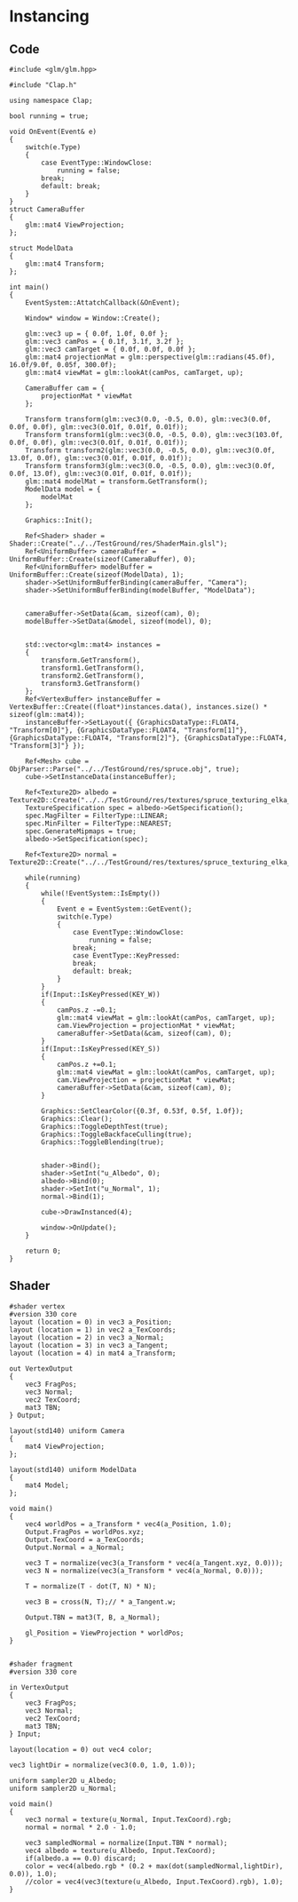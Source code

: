 # Instancing

## Code

    #include <glm/glm.hpp>

    #include "Clap.h"

    using namespace Clap;

    bool running = true;

    void OnEvent(Event& e)
    {
        switch(e.Type)
        {
            case EventType::WindowClose:
                running = false;
            break;
            default: break;
        }
    }
    struct CameraBuffer
    {
        glm::mat4 ViewProjection;
    };

    struct ModelData
    {
        glm::mat4 Transform;
    };

    int main()
    {
        EventSystem::AttatchCallback(&OnEvent);

        Window* window = Window::Create();

        glm::vec3 up = { 0.0f, 1.0f, 0.0f };
        glm::vec3 camPos = { 0.1f, 3.1f, 3.2f };
        glm::vec3 camTarget = { 0.0f, 0.0f, 0.0f };
        glm::mat4 projectionMat = glm::perspective(glm::radians(45.0f), 16.0f/9.0f, 0.05f, 300.0f);
        glm::mat4 viewMat = glm::lookAt(camPos, camTarget, up);

        CameraBuffer cam = {
            projectionMat * viewMat
        };

        Transform transform(glm::vec3(0.0, -0.5, 0.0), glm::vec3(0.0f, 0.0f, 0.0f), glm::vec3(0.01f, 0.01f, 0.01f));
        Transform transform1(glm::vec3(0.0, -0.5, 0.0), glm::vec3(103.0f, 0.0f, 0.0f), glm::vec3(0.01f, 0.01f, 0.01f));
        Transform transform2(glm::vec3(0.0, -0.5, 0.0), glm::vec3(0.0f, 13.0f, 0.0f), glm::vec3(0.01f, 0.01f, 0.01f));
        Transform transform3(glm::vec3(0.0, -0.5, 0.0), glm::vec3(0.0f, 0.0f, 13.0f), glm::vec3(0.01f, 0.01f, 0.01f));
        glm::mat4 modelMat = transform.GetTransform();
        ModelData model = {
            modelMat
        };

        Graphics::Init();

        Ref<Shader> shader = Shader::Create("../../TestGround/res/ShaderMain.glsl"); 
        Ref<UniformBuffer> cameraBuffer = UniformBuffer::Create(sizeof(CameraBuffer), 0);
        Ref<UniformBuffer> modelBuffer = UniformBuffer::Create(sizeof(ModelData), 1);
        shader->SetUniformBufferBinding(cameraBuffer, "Camera");
        shader->SetUniformBufferBinding(modelBuffer, "ModelData");
        

        cameraBuffer->SetData(&cam, sizeof(cam), 0);
        modelBuffer->SetData(&model, sizeof(model), 0);
        

        std::vector<glm::mat4> instances =
        {
            transform.GetTransform(),
            transform1.GetTransform(),
            transform2.GetTransform(),
            transform3.GetTransform()
        };
        Ref<VertexBuffer> instanceBuffer = VertexBuffer::Create((float*)instances.data(), instances.size() * sizeof(glm::mat4));
        instanceBuffer->SetLayout({ {GraphicsDataType::FLOAT4, "Transform[0]"}, {GraphicsDataType::FLOAT4, "Transform[1]"}, {GraphicsDataType::FLOAT4, "Transform[2]"}, {GraphicsDataType::FLOAT4, "Transform[3]"} });

        Ref<Mesh> cube = ObjParser::Parse("../../TestGround/res/spruce.obj", true);
        cube->SetInstanceData(instanceBuffer);

        Ref<Texture2D> albedo = Texture2D::Create("../../TestGround/res/textures/spruce_texturing_elka_BaseColor.png");
        TextureSpecification spec = albedo->GetSpecification();
        spec.MagFilter = FilterType::LINEAR;
        spec.MinFilter = FilterType::NEAREST;
        spec.GenerateMipmaps = true;
        albedo->SetSpecification(spec);

        Ref<Texture2D> normal = Texture2D::Create("../../TestGround/res/textures/spruce_texturing_elka_Normal.png");

        while(running)
        {
            while(!EventSystem::IsEmpty())
            {
                Event e = EventSystem::GetEvent();
                switch(e.Type)
                {
                    case EventType::WindowClose:
                        running = false;
                    break;
                    case EventType::KeyPressed:
                    break;
                    default: break;
                }
            }
            if(Input::IsKeyPressed(KEY_W))
            {
                camPos.z -=0.1;
                glm::mat4 viewMat = glm::lookAt(camPos, camTarget, up);
                cam.ViewProjection = projectionMat * viewMat;
                cameraBuffer->SetData(&cam, sizeof(cam), 0);
            }
            if(Input::IsKeyPressed(KEY_S))
            {
                camPos.z +=0.1;
                glm::mat4 viewMat = glm::lookAt(camPos, camTarget, up);
                cam.ViewProjection = projectionMat * viewMat;
                cameraBuffer->SetData(&cam, sizeof(cam), 0);
            }

            Graphics::SetClearColor({0.3f, 0.53f, 0.5f, 1.0f});
            Graphics::Clear();
            Graphics::ToggleDepthTest(true);
            Graphics::ToggleBackfaceCulling(true);
            Graphics::ToggleBlending(true);


            shader->Bind();
            shader->SetInt("u_Albedo", 0);
            albedo->Bind(0);
            shader->SetInt("u_Normal", 1);
            normal->Bind(1);
            
            cube->DrawInstanced(4);

            window->OnUpdate();
        }

        return 0;
    }

## Shader

    #shader vertex
    #version 330 core
    layout (location = 0) in vec3 a_Position;
    layout (location = 1) in vec2 a_TexCoords;
    layout (location = 2) in vec3 a_Normal;
    layout (location = 3) in vec3 a_Tangent;
    layout (location = 4) in mat4 a_Transform;

    out VertexOutput
    {
        vec3 FragPos;
        vec3 Normal;
        vec2 TexCoord;
        mat3 TBN;
    } Output;

    layout(std140) uniform Camera
    {
        mat4 ViewProjection;
    };

    layout(std140) uniform ModelData
    {
        mat4 Model;
    };

    void main()
    {
        vec4 worldPos = a_Transform * vec4(a_Position, 1.0);
        Output.FragPos = worldPos.xyz;
        Output.TexCoord = a_TexCoords;
        Output.Normal = a_Normal;
        
        vec3 T = normalize(vec3(a_Transform * vec4(a_Tangent.xyz, 0.0)));
        vec3 N = normalize(vec3(a_Transform * vec4(a_Normal, 0.0)));

        T = normalize(T - dot(T, N) * N);
        
        vec3 B = cross(N, T);// * a_Tangent.w;

        Output.TBN = mat3(T, B, a_Normal);
        
        gl_Position = ViewProjection * worldPos;
    }


    #shader fragment
    #version 330 core

    in VertexOutput
    {
        vec3 FragPos;
        vec3 Normal;
        vec2 TexCoord;
        mat3 TBN;
    } Input;

    layout(location = 0) out vec4 color;

    vec3 lightDir = normalize(vec3(0.0, 1.0, 1.0));

    uniform sampler2D u_Albedo;
    uniform sampler2D u_Normal;

    void main()
    {
        vec3 normal = texture(u_Normal, Input.TexCoord).rgb;
        normal = normal * 2.0 - 1.0;   

        vec3 sampledNormal = normalize(Input.TBN * normal);
        vec4 albedo = texture(u_Albedo, Input.TexCoord);
        if(albedo.a == 0.0) discard;
        color = vec4(albedo.rgb * (0.2 + max(dot(sampledNormal,lightDir), 0.0)), 1.0);
        //color = vec4(vec3(texture(u_Albedo, Input.TexCoord).rgb), 1.0);
    }

